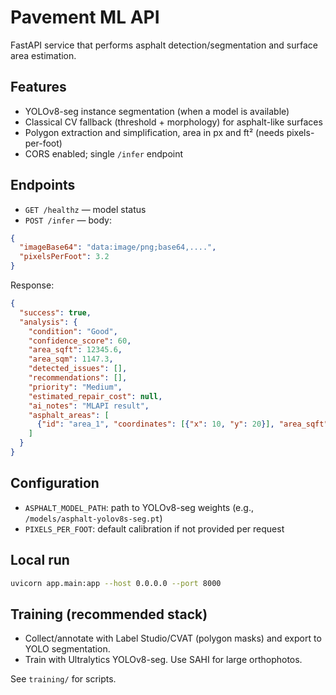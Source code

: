 # Pavement ML API

FastAPI service that performs asphalt detection/segmentation and surface area estimation.

## Features
- YOLOv8-seg instance segmentation (when a model is available)
- Classical CV fallback (threshold + morphology) for asphalt-like surfaces
- Polygon extraction and simplification, area in px and ft² (needs pixels-per-foot)
- CORS enabled; single `/infer` endpoint

## Endpoints
- `GET /healthz` — model status
- `POST /infer` — body:
```json
{
  "imageBase64": "data:image/png;base64,....",
  "pixelsPerFoot": 3.2
}
```

Response:
```json
{
  "success": true,
  "analysis": {
    "condition": "Good",
    "confidence_score": 60,
    "area_sqft": 12345.6,
    "area_sqm": 1147.3,
    "detected_issues": [],
    "recommendations": [],
    "priority": "Medium",
    "estimated_repair_cost": null,
    "ai_notes": "MLAPI result",
    "asphalt_areas": [
      {"id": "area_1", "coordinates": [{"x": 10, "y": 20}], "area_sqft": 234.5, "condition": "Good"}
    ]
  }
}
```

## Configuration
- `ASPHALT_MODEL_PATH`: path to YOLOv8-seg weights (e.g., `/models/asphalt-yolov8s-seg.pt`)
- `PIXELS_PER_FOOT`: default calibration if not provided per request

## Local run
```bash
uvicorn app.main:app --host 0.0.0.0 --port 8000
```

## Training (recommended stack)
- Collect/annotate with Label Studio/CVAT (polygon masks) and export to YOLO segmentation.
- Train with Ultralytics YOLOv8-seg. Use SAHI for large orthophotos.

See `training/` for scripts.
